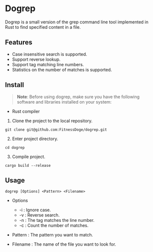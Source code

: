 # Dogrep

Dogrep is a small version of the grep command line tool implemented in Rust to find specified content in a file.

## Features

* Case insensitive search is supported.
* Support reverse lookup.
* Support tag matching line numbers.
* Statistics on the number of matches is supported.

## Install

> **Note**: Before using dogrep, make sure you have the following software and libraries installed on your system:
* Rust compiler

1. Clone the project to the local repository.

```shell
git clone git@github.com:FitnessDoge/dogrep.git
```

2. Enter project directory.

```shell
cd dogrep
```

3. Compile project.

```shell
cargo build --release
```

## Usage

```shell
dogrep [Options] <Pattern> <Filename>
```
* Options
  * -i : Ignore case.
  * -v : Reverse search.
  * -n : The tag matches the line number.
  * -c : Count the number of matches.

* Pattern : The pattern you want to match.
* Filename :  The name of the file you want to look for.
